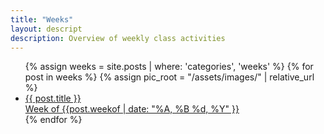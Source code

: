 ```yaml
---
title: "Weeks"
layout: descript
description: Overview of weekly class activities
---
```

<ul class="displayer">
    {% assign weeks = site.posts | where: 'categories', 'weeks' %}
    {% for post in weeks %}
        {% assign pic_root = "/assets/images/" | relative_url %}
        <li>
            <a href="..{{ post.url }}">
                <div class="showcase-list">
                    <!--<img src="{{ pic_root | append: post.image }}" onerror="this.style.display='none'">-->
                    <div class="floater">
                        {{ post.title }}
                        <br>
                        <div class="date"> Week of {{post.weekof | date: "%A, %B %d, %Y" }} </div>
                    </div>
                </div>
            </a>
        </li>
    {% endfor %}
</ul>
